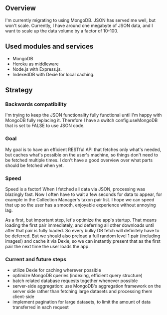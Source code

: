 ## Overview
I'm currently migrating to using MongoDB. JSON has served me well, but won't scale. Currently, I have around one megabyte of JSON data, and I want to scale up the data volume by a factor of 10-100.

## Used modules and services
+ MongoDB
+ Heroku as middleware
+ Node.js with Express.js. 
+ IndexedDB with Dexie for local caching.

## Strategy
### Backwards compatibility
I'm trying to keep the JSON functionality fully functional until I'm happy with MongoDB fully replacing it. Therefore I have a switch config.useMongoDB that is set to FALSE to use JSON code.

### Goal
My goal is to have an efficient RESTful API that fetches only what's needed, but caches what's possible on the user's machine, so things don't need to be fetched multiple times. I don't have a good overview over what parts should be fetched when yet.

### Speed
Speed is a factor! When I fetched all data via JSON, processing was blazingly fast. Now I often have to wait a few seconds for data to appear, for example in the Collection Manager's taxon pair list. I hope we can speed that up so the user has a smooth, enjoyable experience without annoying lag.

As a first, but important step, let's optimize the app's startup. That means loading the first pair immediately, and deferring all other downloads until after that pair is fully loaded. So every bulky DB fetch will definitely have to be deferred. But we should also preload a full random level 1 pair (including images!) and cache it via Dexie, so we can instantly present that as the first pair the next time the user loads the app.

### Current and future steps
+ utilize Dexie for caching wherever possible
+ optimize MongoDB queries (indexing, efficient query structure)
+ batch related database requests together whenever possible
+ server-side aggregation: use MongoDB's aggregation framework on the server side rather than fetching large datasets and processing them client-side
+ implement pagination for large datasets, to limit the amount of data transferred in each request
